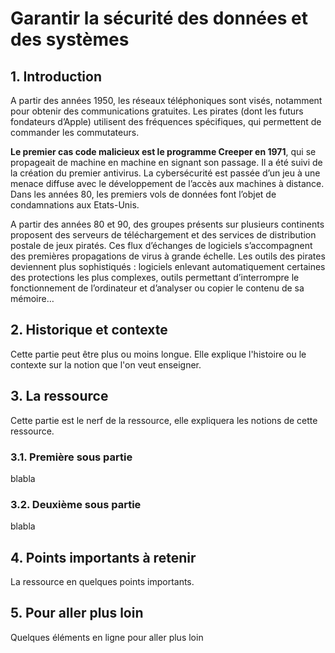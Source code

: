 # Garantir la sécurité des données et des systèmes 

## 1. Introduction

A partir des années 1950, les réseaux téléphoniques sont visés, notamment pour obtenir des communications gratuites. Les pirates (dont les futurs fondateurs d’Apple) utilisent des fréquences spécifiques, qui permettent de commander les commutateurs. 

**Le premier cas code malicieux est le programme Creeper en 1971**, qui se propageait de machine en machine en signant son passage. Il a été suivi de la création du premier antivirus. La cybersécurité est passée d’un jeu à une menace diffuse avec le développement de l’accès aux machines à distance. Dans les années 80, les premiers vols de données font l’objet de condamnations aux Etats-Unis. 

A partir des années 80 et 90, des groupes présents sur plusieurs continents proposent des serveurs de téléchargement et des services de distribution postale de jeux piratés. Ces flux d’échanges de logiciels s’accompagnent des premières propagations de virus à grande échelle. Les outils des pirates deviennent plus sophistiqués : logiciels enlevant automatiquement certaines des protections les plus complexes, outils permettant d’interrompre le fonctionnement de l’ordinateur et d’analyser ou copier le contenu de sa mémoire…


## 2. Historique et contexte
Cette partie peut être plus ou moins longue. Elle explique l'histoire ou le contexte sur la notion que l'on veut enseigner.

## 3. La ressource
Cette partie est le nerf de la ressource, elle expliquera les notions de cette ressource.

### 3.1. Première sous partie
blabla

### 3.2. Deuxième sous partie
blabla

## 4. Points importants à retenir
La ressource en quelques points importants.

## 5. Pour aller plus loin
Quelques éléments en ligne pour aller plus loin
